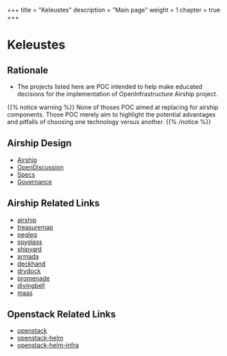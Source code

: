 +++
title = "Keleustes"
description = "Main page"
weight = 1
chapter = true
+++

# Keleustes


## Rationale

- The projects listed here are POC intended to help make educated decisions
  for the implementation of OpenInfrastructure Airship project.

{{% notice warning %}}
None of thoses POC aimed at replacing for airship components. Those POC merely aim to highlight the potential advantages and pitfalls of choosing one technology versus another. 
{{% /notice %}}

## Airship Design

- [Airship](https://www.airshipit.org/)
- [OpenDiscussion](https://etherpad.openstack.org/p/Airship_OpenDesignDiscussions)
- [Specs](https://opendev.org/airship/specs)
- [Governance](https://opendev.org/airship/governance)

## Airship Related Links

- [airship](https://opendev.org/airship)
- [treasuremap](https://opendev.org/airship/treasuremap)
- [pegleg](https://opendev.org/airship/pegleg)
- [spyglass](https://opendev.org/airship/spyglass)
- [shipyard](https://opendev.org/airship/shipyard)
- [armada](https://opendev.org/airship/armada)
- [deckhand](https://opendev.org/airship/deckhand)
- [drydock](https://opendev.org/airship/drydock)
- [promenade](https://opendev.org/airship/promenade)
- [divingbell](https://opendev.org/airship/divingbell)
- [maas](https://opendev.org/airship/maas)

## Openstack Related Links

- [openstack](https://opendev.org/openstack)
- [openstack-helm](https://opendev.org/openstack-helm)
- [openstack-helm-infra](https://opendev.org/openstack-helm-infra)